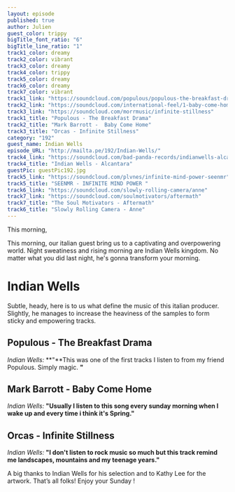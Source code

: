 ```yaml
---
layout: episode
published: true
author: Julien
guest_color: trippy
bigTitle_font_ratio: "6"
bigTitle_line_ratio: "1"
track1_color: dreamy
track2_color: vibrant
track3_color: dreamy
track4_color: trippy
track5_color: dreamy
track6_color: dreamy
track7_color: vibrant
track1_link: "https://soundcloud.com/populous/populous-the-breakfast-drama"
track2_link: "https://soundcloud.com/international-feel/1-baby-come-home-1 "
track3_link: "https://soundcloud.com/morrmusic/infinite-stillness"
track1_title: "Populous - The Breakfast Drama"
track2_title: "Mark Barrott -  Baby Come Home"
track3_title: "Orcas - Infinite Stillness"
category: "192"
guest_name: Indian Wells
episode_URL: "http://mailta.pe/192/Indian-Wells/"
track4_link: "https://soundcloud.com/bad-panda-records/indianwells-alcantara"
track4_title: "Indian Wells - Alcantara"
guestPic: guestPic192.jpg
track5_link: "https://soundcloud.com/plvnes/infinite-mind-power-seenmr"
track5_title: "SEENMR - INFINITE MIND POWER "
track6_link: "https://soundcloud.com/slowly-rolling-camera/anne"
track7_link: "https://soundcloud.com/soulmotivators/aftermath"
track7_title: "The Soul Motivators - Aftermath"
track6_title: "Slowly Rolling Camera - Anne"
---
```




<p id="introduction">This morning, </p>

This morning, our italian guest bring us to a captivating and overpowering world. Night sweatiness and rising morning are Indian Wells kingdom. No matter what you did last night, he's gonna transform your morning.

# Indian Wells
Subtle, heady, here is to us what define the music of this italian producer. Slightly, he manages to increase the heaviness of the samples to form sticky and empowering tracks. 

## Populous - The Breakfast Drama
_Indian Wells:_ **"**This was one of the first tracks I listen to from my friend Populous. Simply magic.
**"**

## Mark Barrott - Baby Come Home
_Indian Wells:_ **"**Usually I listen to this song every sunday morning when I wake up and every time i think it's Spring.**"**

## Orcas - Infinite Stillness
_Indian Wells:_ **"**I don't listen to rock music so much but this track remind me landscapes, mountains and my teenage years.**"**

 
<p id="outroduction">
A big thanks to Indian Wells for his selection and to Kathy Lee for the artwork.
That’s all folks! 
Enjoy your Sunday ! </p>
